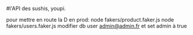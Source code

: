 #l'API des sushis, youpi.

pour mettre en route la D en prod:
node fakers/product.faker.js
node fakers/users.faker.js
modifier db user admin@admin.fr et set admin à true